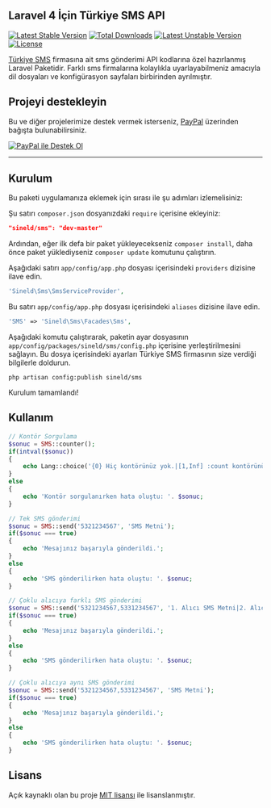 ## Laravel 4 İçin Türkiye SMS API
[![Latest Stable Version](https://poser.pugx.org/sineld/sms/v/stable.png)](https://packagist.org/packages/sineld/sms) [![Total Downloads](https://poser.pugx.org/sineld/sms/downloads.png)](https://packagist.org/packages/sineld/sms) [![Latest Unstable Version](https://poser.pugx.org/sineld/sms/v/unstable.png)](https://packagist.org/packages/sineld/sms) [![License](https://poser.pugx.org/sineld/sms/license.png)](https://packagist.org/packages/sineld/sms)

[Türkiye SMS][turkiye-sms-url] firmasına ait sms gönderimi API kodlarına özel hazırlanmış Laravel Paketidir. Farklı sms firmalarına kolaylıkla uyarlayabilmeniz amacıyla dil dosyaları ve konfigürasyon sayfaları birbirinden ayrılmıştır.

## Projeyi destekleyin
Bu ve diğer projelerimize destek vermek isterseniz, [PayPal][paypal-donate-url] üzerinden bağışta bulunabilirsiniz.

[![PayPal ile Destek Ol][paypal-donate-img]][paypal-donate-url]

----------
## Kurulum
Bu paketi uygulamanıza eklemek için sırası ile şu adımları izlemelisiniz:

Şu satırı `composer.json` dosyanızdaki `require` içerisine ekleyiniz:

```json
"sineld/sms": "dev-master"
```

Ardından, eğer ilk defa bir paket yükleyecekseniz `composer install`, daha önce paket yüklediyseniz `composer update` komutunu çalıştırın.

Aşağıdaki satırı `app/config/app.php` dosyası içerisindeki `providers` dizisine ilave edin.

```php
'Sineld\Sms\SmsServiceProvider',
```

Bu satırı `app/config/app.php` dosyası içerisindeki `aliases` dizisine ilave edin.

```php
'SMS' => 'Sineld\Sms\Facades\Sms',
```

Aşağıdaki komutu çalıştırarak, paketin ayar dosyasının `app/config/packages/sineld/sms/config.php` içerisine yerleştirilmesini sağlayın. Bu dosya içerisindeki ayarları Türkiye SMS firmasının size verdiği bilgilerle doldurun.

```shell
php artisan config:publish sineld/sms
```

Kurulum tamamlandı!

## Kullanım

```php
// Kontör Sorgulama
$sonuc = SMS::counter();
if(intval($sonuc))
{
	echo Lang::choice('{0} Hiç kontörünüz yok.|[1,Inf] :count kontörünüz bulunmaktadır.', $sonuc);
}
else
{
	echo 'Kontör sorgulanırken hata oluştu: '. $sonuc;
}
```

```php
// Tek SMS gönderimi
$sonuc = SMS::send('5321234567', 'SMS Metni');
if($sonuc === true)
{
	echo 'Mesajınız başarıyla gönderildi.';
}
else
{
	echo 'SMS gönderilirken hata oluştu: '. $sonuc;
}
```

```php
// Çoklu alıcıya farklı SMS gönderimi
$sonuc = SMS::send('5321234567,5331234567', '1. Alıcı SMS Metni|2. Alıcı SMS Metni');
if($sonuc === true)
{
	echo 'Mesajınız başarıyla gönderildi.';
}
else
{
	echo 'SMS gönderilirken hata oluştu: '. $sonuc;
}
```

```php
// Çoklu alıcıya aynı SMS gönderimi
$sonuc = SMS::send('5321234567,5331234567', 'SMS Metni');
if($sonuc === true)
{
	echo 'Mesajınız başarıyla gönderildi.';
}
else
{
	echo 'SMS gönderilirken hata oluştu: '. $sonuc;
}
```

## Lisans
Açık kaynaklı olan bu proje [MIT lisansı][mit-url] ile lisanslanmıştır.

[paypal-donate-img]: http://img.shields.io/badge/PayPal-donate-brightgreen.svg
[paypal-donate-url]: http://bit.ly/donateSineld
[turkiye-sms-url]: http://turkiyesms.com
[mit-url]: http://opensource.org/licenses/MIT
